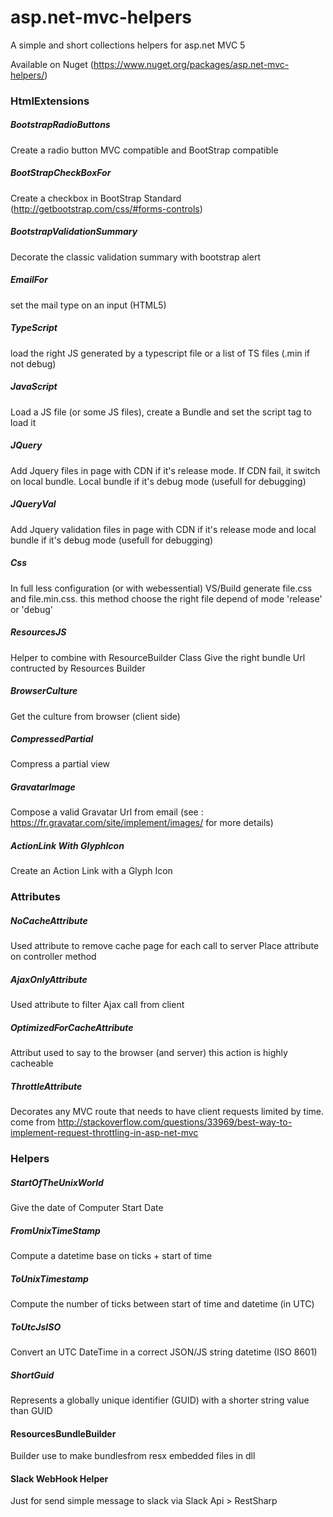 asp.net-mvc-helpers
===================

A simple and short collections helpers for asp.net MVC 5

Available on Nuget (https://www.nuget.org/packages/asp.net-mvc-helpers/)

### HtmlExtensions

##### BootstrapRadioButtons

Create a radio button MVC compatible and BootStrap compatible

##### BootStrapCheckBoxFor
Create a checkbox in BootStrap Standard
 (http://getbootstrap.com/css/#forms-controls)
      
##### BootstrapValidationSummary
Decorate the classic validation summary with bootstrap alert

##### EmailFor
set the mail type on an input (HTML5)

##### TypeScript
load the right JS generated by a typescript file or a list of TS files  (.min if not debug)

##### JavaScript
Load a JS file (or some JS files), create a Bundle and set the script tag to load it

##### JQuery
Add Jquery files in page with CDN if it's release mode. If CDN fail, it switch on local bundle. Local bundle if it's debug mode (usefull for debugging)

##### JQueryVal
Add Jquery validation files in page with CDN if it's release mode and local bundle if it's debug mode (usefull for 
debugging)

##### Css
In full less configuration (or with webessential) VS/Build generate file.css and file.min.css. this method choose 
the right file depend of mode 'release' or 'debug'

##### ResourcesJS
Helper to combine with ResourceBuilder Class
Give the right bundle Url contructed by Resources Builder

##### BrowserCulture
Get the culture from browser (client side)

##### CompressedPartial
Compress a partial view

##### GravatarImage
 Compose a valid Gravatar Url from email
         (see : https://fr.gravatar.com/site/implement/images/
	   for more details)
	   
##### ActionLink With GlyphIcon
 Create an Action Link with a Glyph Icon 

### Attributes
##### NoCacheAttribute
Used attribute to remove cache page for each call to server
Place attribute on controller method

##### AjaxOnlyAttribute
Used attribute to filter Ajax call from client

##### OptimizedForCacheAttribute
Attribut used to say to the browser (and server) this action is highly cacheable

##### ThrottleAttribute
Decorates any MVC route that needs to have client requests limited by time.
come from http://stackoverflow.com/questions/33969/best-way-to-implement-request-throttling-in-asp-net-mvc

### Helpers
##### StartOfTheUnixWorld
Give the date of Computer Start Date

##### FromUnixTimeStamp
Compute a datetime base on ticks + start of time

##### ToUnixTimestamp
Compute the number of ticks between start of time and datetime (in UTC)

##### ToUtcJsISO
Convert an UTC DateTime in a correct JSON/JS string datetime (ISO 8601) 

##### ShortGuid
Represents a globally unique identifier (GUID) with a shorter string value than GUID


#### ResourcesBundleBuilder
Builder use to make bundlesfrom resx embedded files in dll

#### Slack WebHook Helper
Just for send simple message to slack via Slack Api > RestSharp

